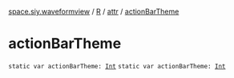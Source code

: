 [space.siy.waveformview](../../index.md) / [R](../index.md) / [attr](index.md) / [actionBarTheme](./action-bar-theme.md)

# actionBarTheme

`static var actionBarTheme: `[`Int`](https://kotlinlang.org/api/latest/jvm/stdlib/kotlin/-int/index.html)
`static var actionBarTheme: `[`Int`](https://kotlinlang.org/api/latest/jvm/stdlib/kotlin/-int/index.html)